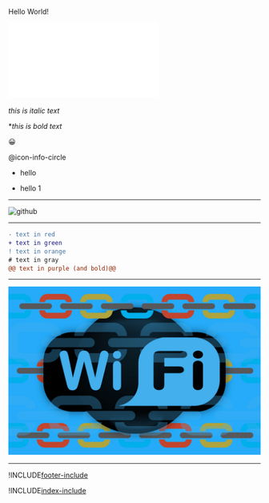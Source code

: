 Hello World!

![Heading](./Heading.md)


*this is italic text*

**this is bold text*



:grinning:

 @icon-info-circle

- hello 

+ hello 1 

---
![github](https://cloud.githubusercontent.com/assets/17016297/18839843/0e06a67a-83d2-11e6-993a-b35a182500e0.png)

---

```diff
- text in red
+ text in green
! text in orange
# text in gray
@@ text in purple (and bold)@@
```

---

![Solutions area](./wifi.jpg)

---

!INCLUDE[footer-include](./footer.md)


!INCLUDE[index-include](./index.yml)
